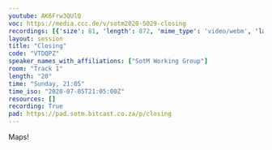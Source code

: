 ```yaml
---
youtube: AK6Frw3QUlQ
voc: https://media.ccc.de/v/sotm2020-5029-closing
recordings: [{'size': 81, 'length': 872, 'mime_type': 'video/webm', 'language': 'eng', 'filename': 'sotm2020-5029-eng-Closing_webm-hd.webm', 'state': 'new', 'folder': 'webm-hd', 'high_quality': True, 'width': 1920, 'height': 1080, 'updated_at': '2020-07-18T02:24:34.600+02:00', 'recording_url': 'https://cdn.media.ccc.de/events/sotm/2020/webm-hd/sotm2020-5029-eng-Closing_webm-hd.webm', 'url': 'https://media.ccc.de/public/recordings/47611', 'event_url': 'https://media.ccc.de/public/events/a727e3f3-449e-5e4a-96b3-242ffe8cd0d1', 'conference_url': 'https://media.ccc.de/public/conferences/sotm2020'}, {'size': 33, 'length': 872, 'mime_type': 'video/webm', 'language': 'eng', 'filename': 'sotm2020-5029-eng-Closing_webm-sd.webm', 'state': 'new', 'folder': 'webm-sd', 'high_quality': False, 'width': 720, 'height': 576, 'updated_at': '2020-07-18T02:20:06.469+02:00', 'recording_url': 'https://cdn.media.ccc.de/events/sotm/2020/webm-sd/sotm2020-5029-eng-Closing_webm-sd.webm', 'url': 'https://media.ccc.de/public/recordings/47609', 'event_url': 'https://media.ccc.de/public/events/a727e3f3-449e-5e4a-96b3-242ffe8cd0d1', 'conference_url': 'https://media.ccc.de/public/conferences/sotm2020'}, {'size': 13, 'length': 872, 'mime_type': 'audio/mpeg', 'language': 'eng', 'filename': 'sotm2020-5029-eng-Closing_mp3.mp3', 'state': 'new', 'folder': 'mp3', 'high_quality': False, 'width': 0, 'height': 0, 'updated_at': '2020-07-18T02:18:35.849+02:00', 'recording_url': 'https://cdn.media.ccc.de/events/sotm/2020/mp3/sotm2020-5029-eng-Closing_mp3.mp3', 'url': 'https://media.ccc.de/public/recordings/47607', 'event_url': 'https://media.ccc.de/public/events/a727e3f3-449e-5e4a-96b3-242ffe8cd0d1', 'conference_url': 'https://media.ccc.de/public/conferences/sotm2020'}, {'size': 25, 'length': 872, 'mime_type': 'video/mp4', 'language': 'eng', 'filename': 'sotm2020-5029-eng-Closing_sd.mp4', 'state': 'new', 'folder': 'h264-sd', 'high_quality': False, 'width': 720, 'height': 576, 'updated_at': '2020-07-18T02:15:23.491+02:00', 'recording_url': 'https://cdn.media.ccc.de/events/sotm/2020/h264-sd/sotm2020-5029-eng-Closing_sd.mp4', 'url': 'https://media.ccc.de/public/recordings/47606', 'event_url': 'https://media.ccc.de/public/events/a727e3f3-449e-5e4a-96b3-242ffe8cd0d1', 'conference_url': 'https://media.ccc.de/public/conferences/sotm2020'}, {'size': 60, 'length': 872, 'mime_type': 'video/mp4', 'language': 'eng', 'filename': 'sotm2020-5029-eng-Closing_hd.mp4', 'state': 'new', 'folder': 'h264-hd', 'high_quality': True, 'width': 1920, 'height': 1080, 'updated_at': '2020-07-18T00:48:03.612+02:00', 'recording_url': 'https://cdn.media.ccc.de/events/sotm/2020/h264-hd/sotm2020-5029-eng-Closing_hd.mp4', 'url': 'https://media.ccc.de/public/recordings/47555', 'event_url': 'https://media.ccc.de/public/events/a727e3f3-449e-5e4a-96b3-242ffe8cd0d1', 'conference_url': 'https://media.ccc.de/public/conferences/sotm2020'}]
layout: session
title: "Closing"
code: "VTDQPZ"
speaker_names_with_affiliations: ["SotM Working Group"]
room: "Track 1"
length: "20"
time: "Sunday, 21:05"
time_iso: "2020-07-05T21:05:00Z"
resources: []
recording: True
pad: https://pad.sotm.bitcast.co.za/p/closing
---
```

Maps!

